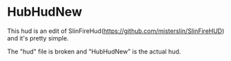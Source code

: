 # HubHudNew
This hud is an edit of SlinFireHud(https://github.com/misterslin/SlinFireHUD) and it's pretty simple.

The "hud" file is broken and "HubHudNew" is the actual hud.
